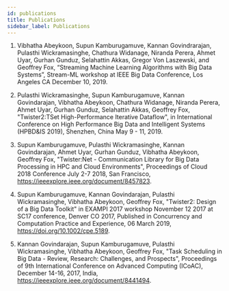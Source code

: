 ```yaml
---
id: publications
title: Publications
sidebar_label: Publications
---
```


1. Vibhatha Abeykoon, Supun Kamburugamuve, Kannan Govindrarajan,  Pulasthi Wickramasinghe, 
Chathura Widanage, Niranda Perera, Ahmet Uyar, Gurhan Gunduz, Selahattin Akkas, Gregor Von Laszewski, 
and Geoffrey Fox, “Streaming Machine Learning Algorithms with Big Data Systems”, Stream-ML 
workshop at IEEE Big Data Conference, Los Angeles CA December 10, 2019.

2. Pulasthi Wickramasinghe, Supun Kamburugamuve, Kannan Govindarajan, Vibhatha Abeykoon, Chathura 
Widanage, Niranda Perera, Ahmet Uyar, Gurhan Gunduz, Selahattin Akkas, Geoffrey Fox, "Twister2:TSet 
High-Performance Iterative Dataflow", in International Conference on High Performance Big Data and 
Intelligent Systems (HPBD&IS 2019), Shenzhen, China May 9 - 11, 2019.

3. Supun Kamburugamuve, Pulasthi Wickramasinghe, Kannan Govindarajan, Ahmet Uyar, Gurhan Gunduz, 
Vibhatha Abeykoon, Geoffrey Fox, "Twister:Net - Communication Library for Big Data Processing in HPC 
and Cloud Environments", Proceedings of Cloud 2018 Conference July 2-7 2018, San Francisco, 
https://ieeexplore.ieee.org/document/8457823.

4. Supun Kamburugamuve, Kannan Govindarajan, Pulasthi Wickramasinghe, Vibhatha Abeykoon, Geoffrey Fox, 
"Twister2: Design of a Big Data Toolkit" in  EXAMPI 2017 workshop November 12 2017 at SC17  conference, 
Denver CO 2017, Published in Concurrency and Computation Practice and Experience, 06 March 2019, 
https://doi.org/10.1002/cpe.5189.

5. Kannan Govindarajan, Supun Kamburugamuve, Pulasthi Wickramasinghe, Vibhatha Abeykoon, Geoffrey Fox, 
"Task Scheduling in Big Data - Review, Research: Challenges, and Prospects", Proceedings of 9th 
International Conference on Advanced Computing (ICoAC), December 14-16, 2017, India, 
https://ieeexplore.ieee.org/document/8441494.

